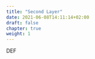 ```yaml
---
title: "Second Layer"
date: 2021-06-08T14:11:14+02:00
draft: false
chapter: true
weight: 1
---
```


DEF
